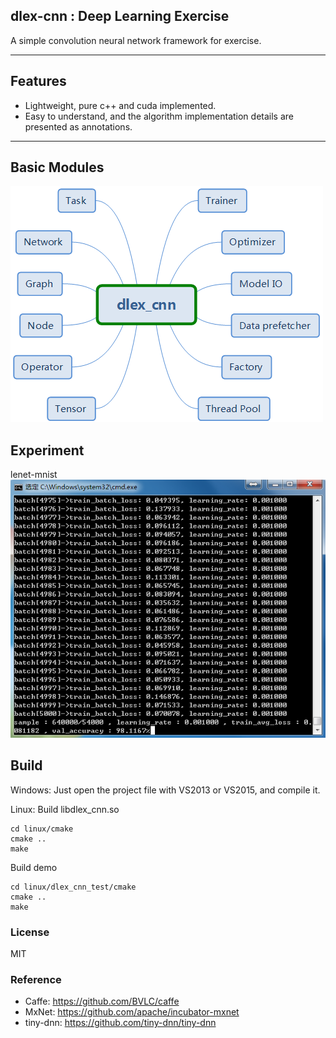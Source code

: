 ## dlex-cnn : Deep Learning Exercise
A simple convolution neural network framework for exercise.

---

## Features
* Lightweight, pure c++ and cuda implemented.
* Easy to understand, and the algorithm implementation details are presented as annotations.

---

## Basic Modules
![](./res/readme_image/basic-module.png "Basic modules")

## Experiment
lenet-mnist
![](./res/readme_image/lenet-mnist.png "lenet-mnist")

## Build
Windows: Just open the project file with VS2013 or VS2015, and compile it.

Linux: 
Build libdlex_cnn.so
```
cd linux/cmake
cmake ..
make
```

Build demo
```
cd linux/dlex_cnn_test/cmake
cmake ..
make 
```

### License
MIT

### Reference
* Caffe: https://github.com/BVLC/caffe
* MxNet: https://github.com/apache/incubator-mxnet
* tiny-dnn: https://github.com/tiny-dnn/tiny-dnn